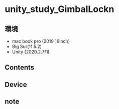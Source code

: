 # unity_study_GimbalLockn #

## 環境 ##
*	mac book pro (2019 16inch)
*	Big Sur(11.5.2)
*	Unity (2020.2.7f1)

## Contents ##

## Device ##


## note ##






